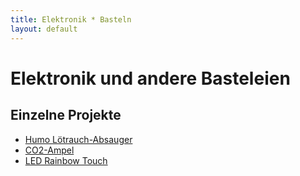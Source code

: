 ```yaml
---
title: Elektronik * Basteln
layout: default
---
```

# Elektronik und andere Basteleien

## Einzelne Projekte

- [Humo Lötrauch-Absauger](https://github.com/marove2000/humo)
- [CO2-Ampel](https://civilize.it/t/co2-ampel-verstehbahnhof/342)
- [LED Rainbow Touch](https://github.com/orithena/Lamp_Simple1Button)
